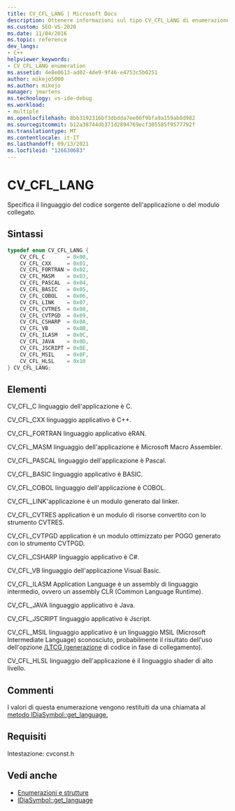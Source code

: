 ```yaml
---
title: CV_CFL_LANG | Microsoft Docs
description: Ottenere informazioni sul tipo CV_CFL_LANG di enumerazione, che specifica il linguaggio di codice dell'applicazione o del modulo collegato nell'SDK di accesso all'interfaccia di debug.
ms.custom: SEO-VS-2020
ms.date: 11/04/2016
ms.topic: reference
dev_langs:
- C++
helpviewer_keywords:
- CV_CFL_LANG enumeration
ms.assetid: 4e8e0613-ad02-4de9-9f46-e4753c5b0251
author: mikejo5000
ms.author: mikejo
manager: jmartens
ms.technology: vs-ide-debug
ms.workload:
- multiple
ms.openlocfilehash: 8bb3192316bf3dbdda7ee06f9bfa9a159ab8d982
ms.sourcegitcommit: b12a38744db371d2894769ecf305585f9577792f
ms.translationtype: MT
ms.contentlocale: it-IT
ms.lasthandoff: 09/13/2021
ms.locfileid: "126630683"
---
```

# <a name="cv_cfl_lang"></a>CV_CFL_LANG
Specifica il linguaggio del codice sorgente dell'applicazione o del modulo collegato.

## <a name="syntax"></a>Sintassi

```C++
typedef enum CV_CFL_LANG {
    CV_CFL_C       = 0x00,
    CV_CFL_CXX     = 0x01,
    CV_CFL_FORTRAN = 0x02,
    CV_CFL_MASM    = 0x03,
    CV_CFL_PASCAL  = 0x04,
    CV_CFL_BASIC   = 0x05,
    CV_CFL_COBOL   = 0x06,
    CV_CFL_LINK    = 0x07,
    CV_CFL_CVTRES  = 0x08,
    CV_CFL_CVTPGD  = 0x09,
    CV_CFL_CSHARP  = 0x0A,
    CV_CFL_VB      = 0x0B,
    CV_CFL_ILASM   = 0x0C,
    CV_CFL_JAVA    = 0x0D,
    CV_CFL_JSCRIPT = 0x0E,
    CV_CFL_MSIL    = 0x0F,
    CV_CFL_HLSL    = 0x10
} CV_CFL_LANG;
```

## <a name="elements"></a>Elementi
CV_CFL_C linguaggio dell'applicazione è C.

CV_CFL_CXX linguaggio applicativo è C++.

CV_CFL_FORTRAN linguaggio applicativo èRAN.

CV_CFL_MASM linguaggio dell'applicazione è Microsoft Macro Assembler.

CV_CFL_PASCAL linguaggio dell'applicazione è Pascal.

CV_CFL_BASIC linguaggio applicativo è BASIC.

CV_CFL_COBOL linguaggio dell'applicazione è COBOL.

CV_CFL_LINK'applicazione è un modulo generato dal linker.

CV_CFL_CVTRES application è un modulo di risorse convertito con lo strumento CVTRES.

CV_CFL_CVTPGD application è un modulo ottimizzato per POGO generato con lo strumento CVTPGD.

CV_CFL_CSHARP linguaggio applicativo è C#.

CV_CFL_VB linguaggio dell'applicazione Visual Basic.

CV_CFL_ILASM Application Language è un assembly di linguaggio intermedio, ovvero un assembly CLR (Common Language Runtime).

CV_CFL_JAVA linguaggio applicativo è Java.

CV_CFL_JSCRIPT linguaggio applicativo è Jscript.

CV_CFL_MSIL linguaggio applicativo è un linguaggio MSIL (Microsoft Intermediate Language) sconosciuto, probabilmente il risultato dell'uso dell'opzione [/LTCG (generazione](/cpp/build/reference/ltcg-link-time-code-generation) di codice in fase di collegamento).

CV_CFL_HLSL linguaggio dell'applicazione è il linguaggio shader di alto livello.

## <a name="remarks"></a>Commenti
I valori di questa enumerazione vengono restituiti da una chiamata al [metodo IDiaSymbol::get_language.](../../debugger/debug-interface-access/idiasymbol-get-language.md)

## <a name="requirements"></a>Requisiti
Intestazione: cvconst.h

## <a name="see-also"></a>Vedi anche
- [Enumerazioni e strutture](../../debugger/debug-interface-access/enumerations-and-structures.md)
- [IDiaSymbol::get_language](../../debugger/debug-interface-access/idiasymbol-get-language.md)
